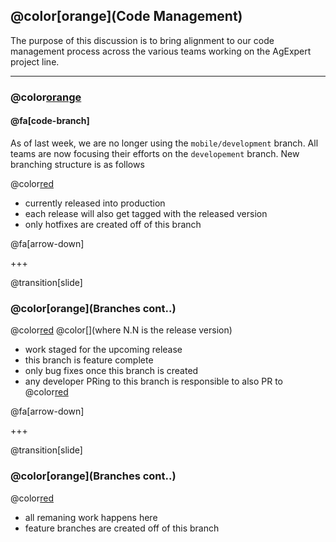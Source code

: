 ## @color[orange](Code Management)

The purpose of this discussion is to bring alignment to our code management process across the various teams working on the AgExpert project line.

---

### @color[orange](Branches) 
#### @fa[code-branch] 

As of last week, we are no longer using the `mobile/development` branch. All teams are now focusing their efforts on the `developement` branch. New branching structure is as follows

 @color[red](master)
    
  - currently released into production
  - each release will also get tagged with the released version
  - only hotfixes are created off of this branch

@fa[arrow-down]

+++

@transition[slide]

### @color[orange](Branches cont..)

 @color[red](release/[N.N]) @color[](where N.N is the release version)
 
  - work staged for the upcoming release
  - this branch is feature complete
  - only bug fixes once this branch is created
  - any developer PRing to this branch is responsible to also PR to @color[red](development)

@fa[arrow-down]

+++

@transition[slide]

### @color[orange](Branches cont..)

 @color[red](development)

  - all remaning work happens here
  - feature branches are created off of this branch